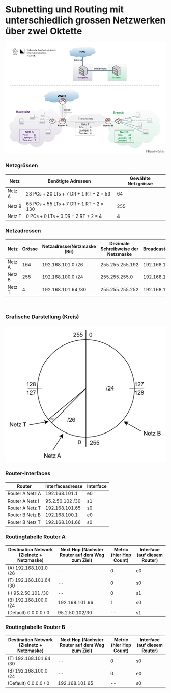 # Subnetting und Routing mit unterschiedlich grossen Netzwerken über zwei Oktette


<img src="../../Bilder/N3/P3 Bild6.png">


<br>


### Netzgrössen

| Netz   | Benötigte Adressen                      | Gewählte  Netzgrösse |
|--------|-----------------------------------------|----------------------|
| Netz A | 23 PCs + 20 LTs + 7 DR + 1 RT + 2 = 53  | 64                   |
| Netz B | 65 PCs + 55 LTs + 7 DR + 1 RT + 2 = 130 | 255                  |
| Netz T | 0 PCs + 0 LTs + 0 DR + 2 RT + 2 = 4     | 4                    |


### Netzadressen

| Netz   | Grösse | Netzadresse/Netzmaske (Bit) | Dezimale Schreibweise der Netzmaske | Broadcastadresse |
|--------|--------|-----------------------------|-------------------------------------|------------------|
| Netz A | 164    | 192.168.101.0 /26           | 255.255.255.192                     | 192.168.101.63   |
| Netz B | 255    | 192.168.100.0 /24           | 255.255.255.0                       | 192.168.100.255  |
| Netz T | 4      | 192.168.101.64 /30          | 255.255.255.252                     | 192.168.101.67   |


<br>


### Grafische Darstellung (Kreis)

<img src="../../Bilder/N3/P3 Bild9.png">


<br>


### Router-Interfaces

| **Router**      | **Interfaceadresse** | **Interface** |
|-----------------|----------------------|---------------|
| Router A Netz A | 192.168.101.1        | e0            |
| Router A Netz I | 95.2.50.102 /30      | s1            |
| Router A Netz T | 192.168.101.65       | s0            |
| Router B Netz B | 192.168.100.1        | e0            |
| Router B Netz T | 192.168.101.66       | s0            |


### Routingtabelle Router A

| **Destination Network** (Zielnetz + Netzmaske) | **Next Hop** (Nächster Router auf dem Weg zum Ziel) | **Metric** (hier Hop Count)  | **Interface** (auf diesem Router) |
|------------------------------------------------|-----------------------------------------------------|------------------------------|-----------------------------------|
| (A) 192.168.101.0 /26                          | --                                                  | 0                            | e0                                |
| (T) 192.168.101.64 /30                         | --                                                  | 0                            | s0                                |
| (I) 95.2.50.101 /30                            | --                                                  | 0                            | s1                                |
| (B) 192.168.100.0 /24                          | 192.168.101.66                                      | 1                            | s0                                |
| (Default) 0.0.0.0 / 0                          | 95.2.50.102/30                                      | --                           | s1                                |


### Routingtabelle Router B

| **Destination Network**  (Zielnetz + Netzmaske) | **Next Hop** (Nächster Router auf dem Weg zum Ziel) | **Metric** (hier Hop Count)  | **Interface** (auf diesem Router) |
|-------------------------------------------------|-----------------------------------------------------|------------------------------|-----------------------------------|
| (T) 192.168.101.64 /30                          | --                                                  | 0                            | s0                                |
| (B) 192.168.100.0 /24                           | --                                                  | 0                            | e0                                |
| (Default) 0.0.0.0 / 0                           | 192.168.101.65                                      | --                           | s0                                |


